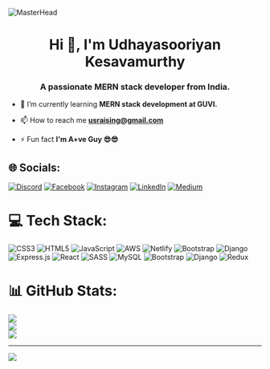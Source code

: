 ![MasterHead](https://user-images.githubusercontent.com/10498744/210012254-234538ff-d198-48aa-8964-37e6fd45d227.gif)
<h1 align="center">Hi 👋, I'm Udhayasooriyan Kesavamurthy</h1>
<h3 align="center">A passionate MERN stack developer from India.</h3>

- 🌱 I’m currently learning **MERN stack development at GUVI.**

- 📫 How to reach me **usraising@gmail.com**

- ⚡ Fun fact **I'm A+ve Guy 😎😎**

## 🌐 Socials:
[![Discord](https://img.shields.io/badge/Discord-%237289DA.svg?logo=discord&logoColor=white)](https://discord.gg/discordapp.com/users/1024528515632222269) [![Facebook](https://img.shields.io/badge/Facebook-%231877F2.svg?logo=Facebook&logoColor=white)](https://facebook.com/Suriya_Raising_Sun) [![Instagram](https://img.shields.io/badge/Instagram-%23E4405F.svg?logo=Instagram&logoColor=white)]([https://instagram.com/suriya_maverick](https://instagram.com/suriya_maverick?igshid=ZDdkNTZiNTM=)) [![LinkedIn](https://img.shields.io/badge/LinkedIn-%230077B5.svg?logo=linkedin&logoColor=white)](https://linkedin.com/in/suriya-kesavamurthy-50616825a) [![Medium](https://img.shields.io/badge/Medium-12100E?logo=medium&logoColor=white)](https://medium.com/@Udhayasooriyan) 

# 💻 Tech Stack:
![CSS3](https://img.shields.io/badge/css3-%231572B6.svg?style=flat&logo=css3&logoColor=white) ![HTML5](https://img.shields.io/badge/html5-%23E34F26.svg?style=flat&logo=html5&logoColor=white) ![JavaScript](https://img.shields.io/badge/javascript-%23323330.svg?style=flat&logo=javascript&logoColor=%23F7DF1E) ![AWS](https://img.shields.io/badge/AWS-%23FF9900.svg?style=flat&logo=amazon-aws&logoColor=white) ![Netlify](https://img.shields.io/badge/netlify-%23000000.svg?style=flat&logo=netlify&logoColor=#00C7B7) ![Bootstrap](https://img.shields.io/badge/bootstrap-%23563D7C.svg?style=flat&logo=bootstrap&logoColor=white) ![Django](https://img.shields.io/badge/django-%23092E20.svg?style=flat&logo=django&logoColor=white) ![Express.js](https://img.shields.io/badge/express.js-%23404d59.svg?style=flat&logo=express&logoColor=%2361DAFB) ![React](https://img.shields.io/badge/react-%2320232a.svg?style=flat&logo=react&logoColor=%2361DAFB) ![SASS](https://img.shields.io/badge/SASS-hotpink.svg?style=flat&logo=SASS&logoColor=white) ![MySQL](https://img.shields.io/badge/mysql-%2300f.svg?style=flat&logo=mysql&logoColor=white) ![Bootstrap](https://img.shields.io/badge/bootstrap-%23563D7C.svg?style=flat&logo=bootstrap&logoColor=white) ![Django](https://img.shields.io/badge/django-%23092E20.svg?style=flat&logo=django&logoColor=white) ![Redux](https://img.shields.io/badge/redux-%23593d88.svg?style=flat&logo=redux&logoColor=white)
# 📊 GitHub Stats:
![](https://github-readme-stats.vercel.app/api?username=Suriya-K7&theme=blue-green&hide_border=false&include_all_commits=true&count_private=true)<br/>
![](https://github-readme-streak-stats.herokuapp.com/?user=Suriya-K7&theme=blue-green&hide_border=false)<br/>
![](https://github-readme-stats.vercel.app/api/top-langs/?username=Suriya-K7&theme=blue-green&hide_border=false&include_all_commits=true&count_private=true&layout=compact)

---
[![](https://visitcount.itsvg.in/api?id=Suriya-K7&icon=6&color=1)](https://visitcount.itsvg.in)

